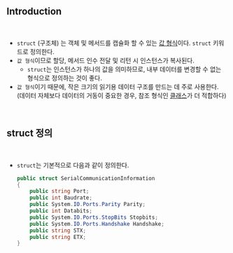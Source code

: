 ## Introduction

<br>

- `struct` (구조체) 는 객체 및 메서드를 캡슐화 할 수 있는 [값 형식](https://peponi-paradise.tistory.com/entry/C-Language-%EA%B0%92-%ED%98%95%EC%8B%9D)이다. `struct` 키워드로 정의한다.
- `값 형식`이므로 할당, 메서드 인수 전달 및 리턴 시 인스턴스가 복사된다.
    - `struct`는 인스턴스가 하나의 값을 의미하므로, 내부 데이터를 변경할 수 없는 형식으로 정의하는 것이 좋다.
- `값 형식`이기 때문에, 작은 크기의 읽기용 데이터 구조를 만드는 데 주로 사용한다. (데이터 자체보다 데이터의 거동이 중요한 경우, 참조 형식인 [클래스](https://learn.microsoft.com/ko-kr/dotnet/csharp/language-reference/keywords/class)가 더 적합하다)

<br>

## struct 정의

<br>

- `struct`는 기본적으로 다음과 같이 정의한다.
    ```cs
    public struct SerialCommunicationInformation
    {
        public string Port;
        public int Baudrate;
        public System.IO.Ports.Parity Parity;
        public int Databits;
        public System.IO.Ports.StopBits Stopbits;
        public System.IO.Ports.Handshake Handshake;
        public string STX;
        public string ETX;
    }
    ```